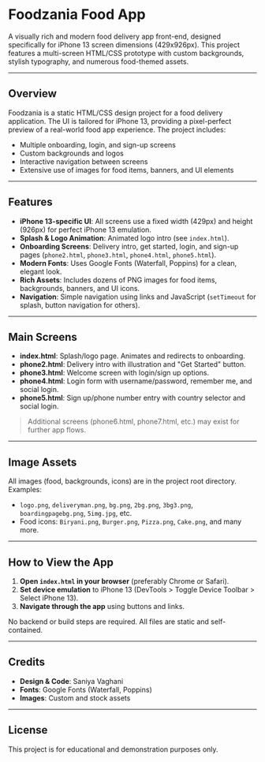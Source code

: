 # Foodzania Food App

A visually rich and modern food delivery app front-end, designed specifically for iPhone 13 screen dimensions (429x926px). This project features a multi-screen HTML/CSS prototype with custom backgrounds, stylish typography, and numerous food-themed assets.

---

## Overview
Foodzania is a static HTML/CSS design project for a food delivery application. The UI is tailored for iPhone 13, providing a pixel-perfect preview of a real-world food app experience. The project includes:
- Multiple onboarding, login, and sign-up screens
- Custom backgrounds and logos
- Interactive navigation between screens
- Extensive use of images for food items, banners, and UI elements

---

## Features
- **iPhone 13-specific UI**: All screens use a fixed width (429px) and height (926px) for perfect iPhone 13 emulation.
- **Splash & Logo Animation**: Animated logo intro (see `index.html`).
- **Onboarding Screens**: Delivery intro, get started, login, and sign-up pages (`phone2.html`, `phone3.html`, `phone4.html`, `phone5.html`).
- **Modern Fonts**: Uses Google Fonts (Waterfall, Poppins) for a clean, elegant look.
- **Rich Assets**: Includes dozens of PNG images for food items, backgrounds, banners, and UI icons.
- **Navigation**: Simple navigation using links and JavaScript (`setTimeout` for splash, button navigation for others).

---

## Main Screens
- **index.html**: Splash/logo page. Animates and redirects to onboarding.
- **phone2.html**: Delivery intro with illustration and "Get Started" button.
- **phone3.html**: Welcome screen with login/sign up options.
- **phone4.html**: Login form with username/password, remember me, and social login.
- **phone5.html**: Sign up/phone number entry with country selector and social login.

> Additional screens (phone6.html, phone7.html, etc.) may exist for further app flows.

---

## Image Assets
All images (food, backgrounds, icons) are in the project root directory. Examples:
- `logo.png`, `deliveryman.png`, `bg.png`, `2bg.png`, `3bg3.png`, `boardingpagebg.png`, `5img.jpg`, etc.
- Food icons: `Biryani.png`, `Burger.png`, `Pizza.png`, `Cake.png`, and many more.

---

## How to View the App
1. **Open `index.html` in your browser** (preferably Chrome or Safari).
2. **Set device emulation** to iPhone 13 (DevTools > Toggle Device Toolbar > Select iPhone 13).
3. **Navigate through the app** using buttons and links.

No backend or build steps are required. All files are static and self-contained.

---

## Credits
- **Design & Code**: Saniya Vaghani
- **Fonts**: Google Fonts (Waterfall, Poppins)
- **Images**: Custom and stock assets

---

## License
This project is for educational and demonstration purposes only.